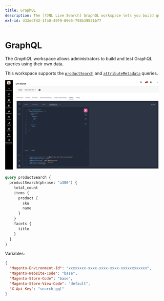 ```yaml
---
title: GraphQL
description: The [!DNL Live Search] GraphQL workspace lets you build queries with your live data.
exl-id: d32edf42-1fb0-40f9-89e5-798b39521b77
---
```

# GraphQL

The *GraphQL* workspace allows administrators to build and test GraphQL queries using their own data.

This workspace supports the [`productSearch`](https://developer.adobe.com/commerce/webapi/graphql/schema/live-search/product-search/) and [`attributeMetadata`](https://developer.adobe.com/commerce/webapi/graphql/schema/live-search/attribute-metadata/) queries.

![GraphQL workspace](assets/graphql.png)

```graphql
query productSearch {
  productSearch(phrase: "a306") {
    total_count
    items {
      product {
        sku
		name
      }
    }
    facets {
      title
    }
  }
}
```

Variables:

```json
{
  "Magento-Environment-Id": "xxxxxxxx-xxxx-xxxx-xxxx-xxxxxxxxxxxx",
  "Magento-Website-Code": "base",
  "Magento-Store-Code": "base",
  "Magento-Store-View-Code": "default",
  "X-Api-Key": "search_gql"
}
```
